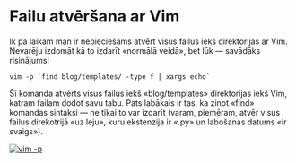# Failu atvēršana ar Vim

Ik pa laikam man ir nepieciešams atvērt visus failus iekš direktorijas ar Vim. Nevarēju izdomāt kā to izdarīt «normālā veidā», bet lūk — savādāks risinājums!

~~~
vim -p `find blog/templates/ -type f | xargs echo`
~~~

Šī komanda atvērts visus failus iekš «blog/templates» direktorijas iekš Vim, katram failam dodot savu tabu. Pats labākais ir tas, ka zinot «find» komandas sintaksi — ne tikai to var izdarīt (varam, piemēram, atvēr visus failus direkotrijā «uz leju», kuru ekstenzija ir «.py» un labošanas datums «ir svaigs»).

[![vim -p](http://i.imgur.com/gmHcB.jpg "vim -p")](http://i.imgur.com/gmHcB.jpg)